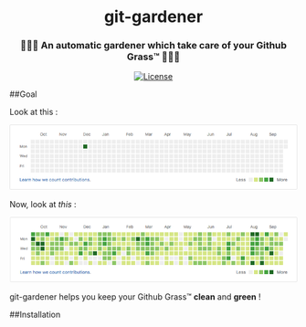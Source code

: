 <h1 align="center">git-gardener</h1>
<h3 align="center">🌱🌱🌱 An automatic gardener which take care of your Github Grass™ 🌱🌱🌱 </h3>

<div align="center">
  <!-- License -->
  <a href="https://raw.githubusercontent.com/brocessing/bro-start/master/LICENSE">
    <img src="https://img.shields.io/badge/license-MIT-blue.svg?style=flat-square" alt="License" />
  </a>
</div>

##Goal

Look at this : 

![bad grass](github-grass-1.png)

Now, look at *this* : 

![good-grass](github-grass-2.png)

git-gardener helps you keep your Github Grass™ **clean** and **green** !

##Installation
